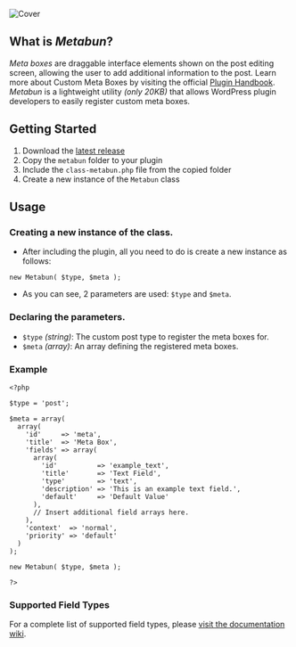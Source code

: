 ![Cover](http://alexandru.co/wp-content/uploads/metabun/github-cover.png)

## What is _Metabun_?

_Meta boxes_ are draggable interface elements shown on the post editing screen, allowing the user to add additional information to the post. Learn more about Custom Meta Boxes by visiting the official [Plugin Handbook](https://developer.wordpress.org/plugins/metadata/custom-meta-boxes/). _Metabun_ is a lightweight utility *(only 20KB)* that allows WordPress plugin developers to easily register custom meta boxes.

## Getting Started
1. Download the [latest release](https://github.com/AlexandruDoda/Metabun/releases)
2. Copy the `metabun` folder to your plugin
3. Include the `class-metabun.php` file from the copied folder
4. Create a new instance of the `Metabun` class

## Usage
### Creating a new instance of the class.
* After including the plugin, all you need to do is create a new instance as follows: 
```
new Metabun( $type, $meta );
```
* As you can see, 2 parameters are used: `$type` and `$meta`.

### Declaring the parameters.

* `$type` _(string)_: The custom post type to register the meta boxes for.
* `$meta` _(array)_: An array defining the registered meta boxes.

### Example

```
<?php

$type = 'post';

$meta = array(
  array(
    'id'     => 'meta',
    'title'  => 'Meta Box',
    'fields' => array(
      array(
        'id'          => 'example_text',
        'title'       => 'Text Field',
        'type'        => 'text',
        'description' => 'This is an example text field.',
        'default'     => 'Default Value'
      ),
      // Insert additional field arrays here.
    ),
    'context'  => 'normal',
    'priority' => 'default'
  )
);

new Metabun( $type, $meta ); 

?>
```

### Supported Field Types

For a complete list of supported field types, please [visit the documentation wiki](https://github.com/AlexandruDoda/Metabun/wiki).
